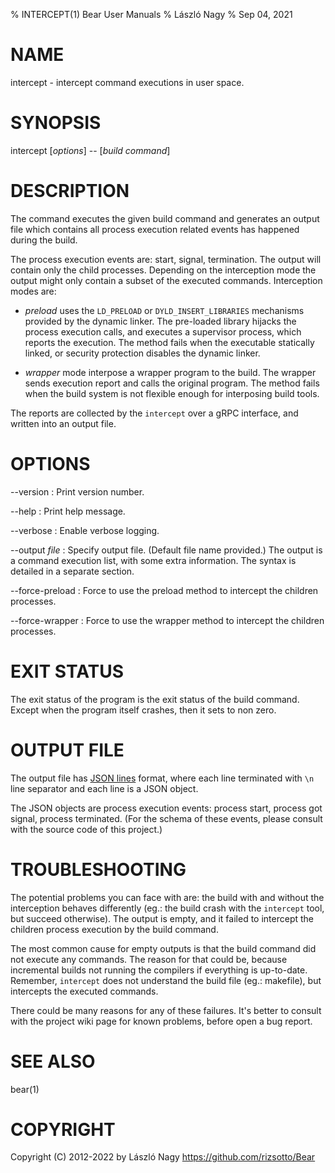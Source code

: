 % INTERCEPT(1) Bear User Manuals
% László Nagy
% Sep 04, 2021

# NAME

intercept - intercept command executions in user space.

# SYNOPSIS

intercept [*options*] \-\- [*build command*]

# DESCRIPTION

The command executes the given build command and generates an output
file which contains all process execution related events has happened
during the build.

The process execution events are: start, signal, termination. The output
will contain only the child processes. Depending on the interception mode
the output might only contain a subset of the executed commands.
Interception modes are:

- _preload_ uses the `LD_PRELOAD` or `DYLD_INSERT_LIBRARIES` mechanisms
  provided by the dynamic linker. The pre-loaded library hijacks the
  process execution calls, and executes a supervisor process, which reports
  the execution. The method fails when the executable statically linked,
  or security protection disables the dynamic linker.

- _wrapper_ mode interpose a wrapper program to the build. The wrapper
  sends execution report and calls the original program. The method fails
  when the build system is not flexible enough for interposing build
  tools.

The reports are collected by the `intercept` over a gRPC interface, and
written into an output file.

# OPTIONS

\--version
:	Print version number.

\--help
:   Print help message.

\--verbose
:   Enable verbose logging.

\--output *file*
:   Specify output file. (Default file name provided.) The output is a
    command execution list, with some extra information. The syntax
    is detailed in a separate section.

\--force-preload
:   Force to use the preload method to intercept the children processes.

\--force-wrapper
:   Force to use the wrapper method to intercept the children processes.

# EXIT STATUS

The exit status of the program is the exit status of the build command.
Except when the program itself crashes, then it sets to non zero.

# OUTPUT FILE

The output file has [JSON lines](https://jsonlines.org/) format, where each
line terminated with `\n` line separator and each line is a JSON object.

The JSON objects are process execution events: process start, process got
signal, process terminated. (For the schema of these events, please consult
with the source code of this project.)

# TROUBLESHOOTING

The potential problems you can face with are: the build with and without the
interception behaves differently (eg.: the build crash with the `intercept`
tool, but succeed otherwise). The output is empty, and it failed to intercept
the children process execution by the build command.

The most common cause for empty outputs is that the build command did not
execute any commands. The reason for that could be, because incremental builds
not running the compilers if everything is up-to-date. Remember, `intercept`
does not understand the build file (eg.: makefile), but intercepts the executed
commands.

There could be many reasons for any of these failures. It's better to consult
with the project wiki page for known problems, before open a bug report.

# SEE ALSO

bear(1)

# COPYRIGHT

Copyright (C) 2012-2022 by László Nagy
<https://github.com/rizsotto/Bear>
